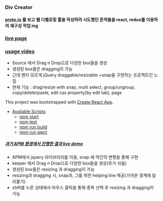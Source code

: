 ### Div Creator

#### [proto.io](https://proto.io) 를 보고 웹 디벨로핑 툴을 작성하려 시도했던 흔적들을 react, redux를 이용하여 재구성 작업 ing

### [live page](http://div-creator.surge.sh)

### [usage video](https://vimeo.com/338688156)

* Source 에서 Drag n Drop으로 다양한 box들을 생성
* 생성된 box들은 dragging이 가능
* 근데 왠지 모르게 jQuery draggable/resizable +snap을 구현하는 프로젝트인 느낌
* 현재 기능 : drag/resize with snap, multi select, group/ungroup, copy/delete/paste, edit css property(by edit tab), page

This project was bootstrapped with [Create React App](https://github.com/facebookincubator/create-react-app).

- [Available Scripts](#available-scripts)
  - [npm start](#npm-start)
  - [npm test](#npm-test)
  - [npm run build](#npm-run-build)
  - [npm run eject](#npm-run-eject)
  
  
  
##### [과거 APM 환경에서 진행한 결과 live demo](http://poerty.co.kr/divCreator)

* APM에서 jquery 라이브러리를 이용, snap 에 약간의 변형을 통해 구현
* keeper 에서 Drag n Drop으로 다양한 box들을 생성(추가 쉬움)
* 생성된 box들은 resizing 과 dragging이 가능
* resizing과 dragging 시, snap과, 그를 위한 helping line 제공(가까운 경계에 달라붙기)
* shift를 누른 상태에서 마우스 클릭을 통해 중복 선택 후 resizing 과 dragging이 가능

